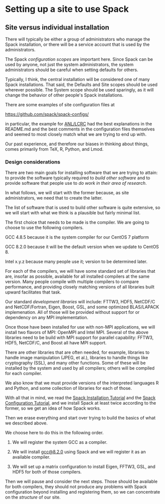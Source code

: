 # Setting up a site to use Spack

## Site versus individual installation

There will typically be either a group of administrators who manage the
Spack installation, or there will be a service account that is used by
the administrators.

The Spack _configuration scopes_ are important here.  Since Spack can be
used by anyone, not just the system administrators, the system administrators
should be careful when setting defaults for others.

Typically, I think, the central installation will be considered one of
many Spack installations.  That said, the Defaults and Site scopes should
be used wherever possible.  The System scope should be used sparingly,
as it will change the behavior of other people's Spack installations.

There are some examples of site configuration files at

https://github.com/spack/spack-configs/

in particular, the example for
<a href="https://github.com/spack/spack-configs/tree/master/ANL/LCRC">ANL/LCRC</a>
had the best explanations in the README.md and the best comments in the
configuration files themselves and seemed to most closely match what we
are trying to end up with.

Our past experience, and therefore our biases in thinking about things,
comes primarily from TeX, R, Python, and Lmod.

### Design considerations

There are two main goals for installing software that we are trying
to attain: to provide the software typically required to _build other
software_ and to provide software that people use to _do work in their
area of research_.

In what follows, we will start with the former because, as site
administrators, we need that to create the latter.

The list of software that is used to build other software is quite extensive,
so we will start with what we think is a plausible but fairly minimal list.

The first choice that needs to be made is the compiler.  We are going to
choose to use the following compilers.

GCC 4.8.5 because it is the system compiler for our CentOS 7 platform

GCC 8.2.0 because it will be the default version when we update to
CentOS 8.

Intel x.y.z because many people use it; version to be determined later.

For each of the compilers, we will have some standard set of libraries
that are, insofar as possible, available for all installed compilers at
the same version.  Many people compile with multiple compilers to compare
performance, and providing closely matching versions of all libraries
built upward facilitates that task.

Our standard _development libraries_ will include:  FTTW3, HDF5, NetCDF/C
and NetCDF/Fortran, Eigen, Boost, GSL, and some optimized BLAS/LAPACK
implemenation.  All of those will be provided without support for or
dependency on any MPI implementation.

Once those have been installed for use with non-MPI applications, we will
install two flavors of MPI:  OpenMPI and Intel MPI.  Several of the above
libraries need to be build with MPI support for parallel capability: FFTW3,
HDF5, NetCDF/C, and Boost all have MPI support.

There are other libraries that are often needed, for example, libraries
to handle image manipulation (JPEG, et al.), libraries to handle things
like cryptography (SSL), and many other functions.  Some of these will be
installed by the system and used by all compilers; others will be compiled
for each compiler.

We also know that we must provide versions of the interpreted languages
R and Python, and some collection of libraries for each of those.

With all that in mind, we read the
<a href="https://spack-tutorial.readthedocs.io/en/latest/tutorial_basics.html">Spack
Installation Tutorial</a> and the <a href="">Spack Configuration
Tutorial</a>, and we install Spack at least twice according to the former,
so we get an idea of how Spack works.

Then we erase everything and start over trying to build the basics of what
we described above.

We choose here to do this in the following order.

1. We will register the system GCC as a compiler.

1. We will install gcc@8.2.0 using Spack and we will register it as an
   available compiler.

1. We will set up a matrix configuration to install Eigen, FFTW3, GSL, and
   HDF5 for both of those compilers.

Then we will pause and consider the next steps.  Those should be available
for both compilers, they should not produce any problems with Spack
configuration beyond installing and registering them, so we can concentrate
on the _structure_ of our site.


